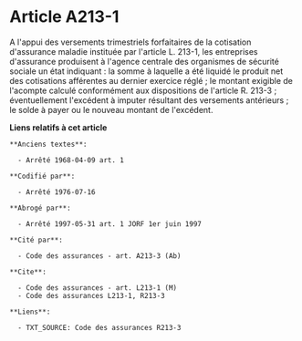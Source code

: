 # Article A213-1

A l'appui des versements trimestriels forfaitaires de la cotisation d'assurance maladie instituée par l'article L. 213-1, les
entreprises d'assurance produisent à l'agence centrale des organismes de sécurité sociale un état indiquant : la somme à
laquelle a été liquidé le produit net des cotisations afférentes au dernier exercice réglé ; le montant exigible de l'acompte
calculé conformément aux dispositions de l'article R. 213-3 ; éventuellement l'excédent à imputer résultant des versements
antérieurs ; le solde à payer ou le nouveau montant de l'excédent.

**Liens relatifs à cet article**

	**Anciens textes**:

	  - Arrêté 1968-04-09 art. 1

	**Codifié par**:

	  - Arrêté 1976-07-16

	**Abrogé par**:

	  - Arrêté 1997-05-31 art. 1 JORF 1er juin 1997

	**Cité par**:

	  - Code des assurances - art. A213-3 (Ab)

	**Cite**:

	  - Code des assurances - art. L213-1 (M)
	  - Code des assurances L213-1, R213-3

	**Liens**:

	  - TXT_SOURCE: Code des assurances R213-3
